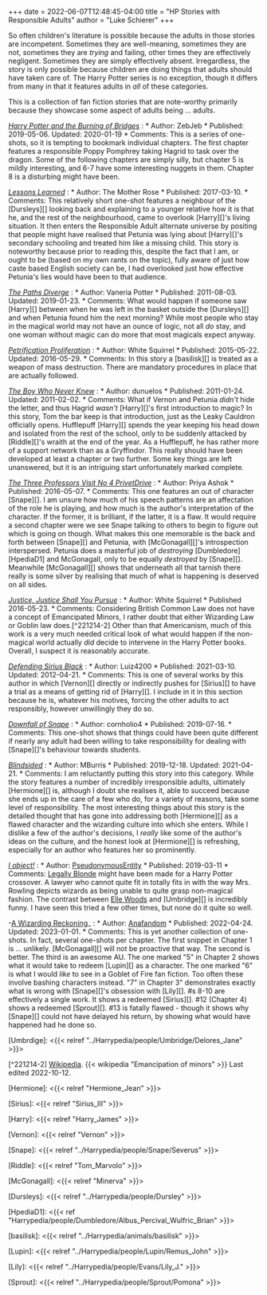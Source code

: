 +++
date = 2022-06-07T12:48:45-04:00
title = "HP Stories with Responsible Adults"
author = "Luke Schierer"
+++

So often children's literature is possible because the adults in those stories
are incompetent.  Sometimes they are well-meaning, sometimes they are not,
sometimes they are *trying* and failing, other times they are effectively
negligent.  Sometimes they are simply effectively absent.  Irregardless, the
story is only possible because children are doing things that adults should
have taken care of.  The Harry Potter series is no exception, though it differs
from many in that it features adults in *all* of these categories.  

This is a collection of fan fiction stories that are note-worthy primarily
because they showcase some aspect of adults being … adults. 

_[Harry Potter and the Burning of Bridges](https://www.fanfiction.net/s/13279982)_
:   * Author: ZebJeb
    * Published: 2019-05-06. Updated: 2020-01-19
    * Comments:  This is a series of one-shots, so it is tempting to bookmark
      individual chapters.  The first chapter features a responsible Poppy
      Pomphrey taking Hagrid to task over the dragon.  Some of the following
      chapters are simply silly, but chapter 5 is mildly interesting, and 6-7
      have some interesting nuggets in them.  Chapter 8 is a disturbing might
      have been. 

_[Lessons Learned](https://www.fanfiction.net/s/12399401)_
:   * Author: The Mother Rose
    * Published: 2017-03-10.
    * Comments: This relatively short one-shot features a neighbour of the
      [Dursleys][] looking back and explaining to a younger relative how it is
      that he, and the rest of the neighbourhood, came to overlook [Harry][]'s
      living situation.  It then enters the Responsible Adult alternate universe
      by positing that people might have realised that Petunia was lying about
      [Harry][]'s secondary schooling and treated him like a missing child.
      This story is noteworthy because prior to reading this, despite the fact
      that I am, or ought to be (based on my own rants on the topic), fully
      aware of just how caste based English society can be, I had overlooked
      just how effective Petunia's lies would have been to that audience. 

_[The Paths Diverge](https://www.fanfiction.net/s/7247199)_
:   * Author: Vaneria Potter
    * Published: 2011-08-03. Updated: 2019-01-23.
    * Comments: What would happen if someone saw [Harry][] between when he was
      left in the basket outside the [Dursleys][] and when Petunia found him the
      next morning?  While most people who stay in the magical world may not
      have an ounce of logic, not all *do* stay, and one woman without magic can
      do more that most magicals expect anyway. 

_[Petrification Proliferation](https://www.fanfiction.net/s/11265467)_
:   * Author: White Squirrel
    * Published: 2015-05-22. Updated: 2016-05-29.
    * Comments: In this story a [basilisk][] is treated as a weapon of mass
      destruction.  There are mandatory procedures in place that are actually
      followed.  

_[The Boy Who Never Knew](https://www.fanfiction.net/s/6681967)_
:   * Author: dunuelos
    * Published: 2011-01-24. Updated: 2011-02-02.
    * Comments: What if Vernon and Petunia *didn't* hide the letter, and thus
      Hagrid *wasn't* [Harry][]'s first introduction to magic?  In this story,
      Tom the bar keep is that introduction, just as the Leaky Cauldron
      officially opens.  Hufflepuff [Harry][] spends the year keeping his head
      down and isolated from the rest of the school, only to be suddenly
      attacked by [Riddle][]'s wraith at the end of the year.  As a Hufflepuff,
      he has rather more of a support network than as a Gryffindor.  This really
      should have been developed at least a chapter or two further.  Some key
      things are left unanswered, but it is an intriguing start unfortunately
      marked complete.

_[The Three Professors Visit No 4 PrivetDrive](https://www.fanfiction.net/s/11934019)_
:   * Author: Priya Ashok
    * Published: 2016-05-07.
    * Comments: This one features an out of character [Snape][].  I am unsure
      how much of his speech patterns are an affectation of the role he is
      playing, and how much is the author's interpretation of the character.  If
      the former, it is brilliant, if the latter, it is a flaw.  It would
      require a second chapter were we see Snape talking to others to begin to
      figure out which is going on though.  What makes this one memorable is the
      back and forth between [Snape][] and Petunia, with [McGonagall][]'s
      introspection interspersed.  Petunia does a masterful job of *destroying*
      [Dumbledore][HpediaD1] and McGonagall, only to be equally *destroyed* by
      [Snape][].  Meanwhile [McGonagall][] shows that underneath all that
      tarnish there really is some silver by realising that much of what is
      happening is deserved on all sides.  

_[Justice, Justice Shall You Pursue](https://www.fanfiction.net/s/11961978)_
:     * Author: White Squirrel
      * Published 2016-05-23. 
      * Comments: Considering British Common Law does not have a concept of
        Emancipated Minors, I rather doubt that either Wizarding Law or Goblin
        law does.[^221214-2]  Other than that Americanism, much of this work is
        a very much needed critical look of what would happen if the non-magical
        world actually *did* decide to intervene in the Harry Potter books.
        Overall, I suspect it is reasonably accurate. 

_[Defending Sirius Black](https://www.fanfiction.net/s/7911105/)_
:     * Author: Luiz4200
      * Published: 2021-03-10. Updated: 2012-04-21.
      * Comments: This is one of several works by this author in which [Vernon][]
        directly or indirectly pushes for [Sirius][] to have a trial as a means
        of getting rid of [Harry][].  I include in it in this section because
        he is, whatever his motives, forcing the other adults to act
        responsibly, however unwillingly they do so.

_[Downfall of Snape](https://www.fanfiction.net/s/13338897/1/Downfall-of-Snape)_
:     * Author: cornholio4
      * Published: 2019-07-16.
      * Comments: This one-shot shows that things could have been quite
        different if nearly any adult had been willing to take responsibility
        for dealing with [Snape][]'s behaviour towards students.

_[Blindsided](https://www.fanfiction.net/s/13455367)_
:     * Author: MBurris
      * Published: 2019-12-18. Updated: 2021-04-21.
      * Comments: I am reluctantly putting this story into this category.  While
        the story features a number of incredibly irresponsible adults,
        ultimately [Hermione][] is, although I doubt she realises it, able to
        succeed because she ends up in the care of a few who do, for a variety
        of reasons, take some level of responsibility.  The most interesting
        things about this story is the detailed thought that has gone into
        addressing both [Hermione][] as a flawed character and the wizarding
        culture into which she enters.  While I dislike a few of the author's
        decisions, I *really* like some of the author's ideas on the culture,
        and the honest look at [Hermione][] is refreshing, especially for an
        author who features her so prominently. 

_[I object!](https://www.fanfiction.net/s/13230876)_
:    * Author: [PseudonymousEntity](https://www.fanfiction.net/u/5588410/PseudonymousEntity)
     * Published: 2019-03-11
     * Comments: [Legally Blonde](https://www.imdb.com/title/tt0250494/) might
       have been made for a Harry Potter crossover.  A lawyer who cannot quite
       fit in totally fits in with the way Mrs. Rowling depicts wizards as
       being unable to quite grasp non-magical fashion.   The contrast between
       [Elle Woods][] and [Umbridge][] is incredibly funny.  I have seen this
       tried a few other times, but none do it quite so well.

-[A Wizarding Reckoning](https://archiveofourown.org/works/38570640)_
:    * Author: [Anafandom](https://archiveofourown.org/users/Anafandom/pseuds/Anafandom)
     * Published: 2022-04-24. Updated: 2023-01-01.
     * Comments: This is yet another collection of one-shots.  In fact, several
       one-shots per chapter.  The first snippet in Chapter 1 is … unlikely.
       [McGonagall][] will not be proactive that way.  The second is better.
       The third is an awesome AU.  The one marked "5" in Chapter 2 shows what
       it would take to redeem [Lupin][] as a character.  The one marked "6" is
       what I would *like* to see in a Goblet of Fire fan fiction.  Too often
       these involve bashing characters instead.  "7" in Chapter 3"
       demonstrates exactly what is wrong with [Snape][]'s obsession with
       [Lily][].  #s 8-10 are effectively a single work.  It shows a redeemed
       [Sirius][].  #12 (Chapter 4) shows a redeemed [Sprout][].  #13 is
       fatally flawed - though it shows why [Snape][] could not have delayed
       his return, by showing what would have happened had he done so.

[Elle Woods]: <https://www.imdb.com/title/tt0250494/characters/nm0000702?ref_=tt_cl_c_1>

[Umbrdige]: <{{< relref "../Harrypedia/people/Umbridge/Delores_Jane" >}}> 

[^221214-2] [Wikipedia](https://wikipedia.org).  {{< wikipedia "Emancipation of minors" >}} Last edited 2022-10-12.

[Hermione]: <{{< relref "Hermione_Jean" >}}>

[Sirius]: <{{< relref "Sirius_III" >}}>

[Harry]: <{{< relref "Harry_James" >}}>

[Vernon]: <{{< relref "Vernon" >}}>

[Snape]: <{{< relref "../Harrypedia/people/Snape/Severus" >}}>

[Riddle]: <{{< relref "Tom_Marvolo" >}}>

[McGonagall]: <{{< relref "Minerva" >}}>

[Dursleys]: <{{< relref "../Harrypedia/people/Dursley" >}}>

[HpediaD1]: <{{< ref "Harrypedia/people/Dumbledore/Albus_Percival_Wulfric_Brian" >}}>

[basilisk]: <{{< relref "../Harrypedia/animals/basilisk" >}}>

[Lupin]: <{{< relref "../Harrypedia/people/Lupin/Remus_John" >}}>

[Lily]: <{{< relref "../Harrypedia/people/Evans/Lily_J." >}}>

[Sprout]: <{{< relref "../Harrypedia/people/Sprout/Pomona" >}}>

